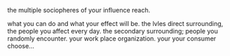 the multiple sociopheres of your influence reach.

what you can do and what your effect will be.
the lvles
direct surrounding, the people you affect every day.
the secondary surrounding; people you randomly encounter.
your work place organization.
your your consumer choose...
